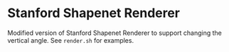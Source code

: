 # Stanford Shapenet Renderer

Modified version of Stanford Shapenet Renderer to support changing the vertical angle.  See
`render.sh` for examples.
